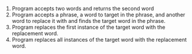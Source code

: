 1. Program accepts two words and returns the second word
2. Program accepts a phrase, a word to target in the phrase, and another word to replace it with and finds the target word in the phrase.
3. Program replaces the first instance of the target word with the replacement word.
4. Program replaces all instances of the target word with the replacement word.
